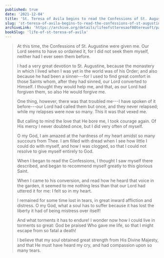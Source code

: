 ```yaml
---
published: true
date: '2021-12-04'
title: 'St. Teresa of Avila begins to read the Confessions of St. Augustine and grows closer to him and to God through it'
slug: 'st-teresa-of-avila-begins-to-read-the-confessions-of-st-augustine-and-grows-closer-to-him-and-to-god-through-it'
archiveLink: 'https://archive.org/details/lifeofstteresaof00tereuoft/page/68?view=theater'
bookSlug: 'life-of-st-teresa-of-avila'
---
```


> At this time, the Confessions of St. Augustine were given me. Our Lord seems to have so ordained it, for I did not seek them myself, neither had I ever seen them before.
> 
> I had a very great devotion to St. Augustine, because the monastery in which I lived when I was yet in the world was of his Order; and also because he had been a sinner---for I used to find great comfort in those Saints whom, after they had sinned, our Lord converted to Himself. I thought they would help me, and that, as our Lord had forgiven them, so also He would forgive me.
> 
> One thing, however, there was that troubled me---I have spoken of it before---our Lord had called them but once, and they never relapsed; while my relapses were now so many. This it was that vexed me.
> 
> But calling to mind the love that He bore me, I took courage again. Of His mercy I never doubted once, but I did very often of myself.
>
> O my God, I am amazed at the hardness of my heart amidst so many succours from Thee. I am filled with dread when I see how little I could do with myself, and how I was clogged, so that I could not resolve to give myself entirely to God.
> 
> When I began to read the Confessions, I thought I saw myself there described, and began to recommend myself greatly to this glorious Saint.
> 
> When I came to his conversion, and read how he heard that voice in the garden, it seemed to me nothing less than that our Lord had uttered it for me: I felt so in my heart.
> 
> I remained for some time lost in tears, in great inward affliction and distress. O my God, what a soul has to suffer because it has lost the liberty it had of being mistress over itself!
> 
> And what torments it has to endure! I wonder now how I could live in torments so great: God be praised Who gave me life, so that I might escape from so fatal a death!
> 
> I believe that my soul obtained great strength from His Divine Majesty, and that He must have heard my cry, and had compassion upon so many tears.